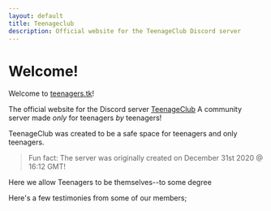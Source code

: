 ```yaml
---
layout: default
title: Teenageclub
description: Official website for the TeenageClub Discord server
---
```


# Welcome!

Welcome to [teenagers.tk](https://teenagers.tk)!

The official website for the Discord server [TeenageClub](https://discord.gg/WSysUXZrpD)
A community server made *only* for teenagers *by* teenagers!

TeenageClub was created to be a safe space for teenagers and only teenagers.
> Fun fact: The server was originally created on December 31st 2020 @ 16:12 GMT!


Here we allow Teenagers to be themselves--to some degree

Here's a few testimonies from some of our members;


<div w3-include-html="assets\html\quotes\quotes.html"></div>
<script>
includeHTML();
</script>